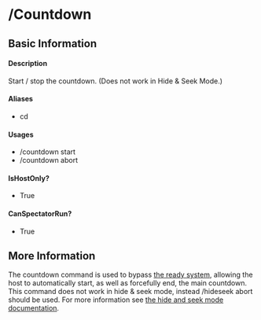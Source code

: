 # /Countdown

## Basic Information

#### Description
Start / stop the countdown. (Does not work in Hide & Seek Mode.)

#### Aliases
- cd

#### Usages
- /countdown start
- /countdown abort

#### IsHostOnly?
- True

#### CanSpectatorRun?
- True

## More Information
The countdown command is used to bypass [the ready system](../Ready.md), allowing the host to automatically start, as well as forcefully end, the main countdown.
This command does not work in hide & seek mode, instead /hideseek abort should be used. For more information see [the hide and seek mode documentation](../HideSeek.md).